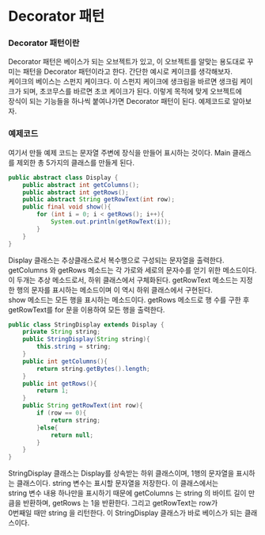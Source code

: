 # Decorator 패턴

### Decorator 패턴이란
Decorator 패턴은 베이스가 되는 오브젝트가 있고, 이 오브젝트를 알맞는 용도대로 꾸미는 패턴을 Decorator 패턴이라고 한다. 간단한 예시로 케이크를 생각해보자.\
케이크의 베이스는 스펀지 케이크다. 이 스펀지 케이크에 생크림을 바르면 생크림 케이크가 되며, 초코무스를 바르면 초코 케이크가 된다. 이렇게 목적에 맞게 오브젝트에\
장식이 되는 기능들을 하나씩 붙여나가면 Decorator 패턴이 된다. 예제코드로 알아보자.

### 예제코드
여기서 만들 예제 코드는 문자열 주변에 장식을 만들어 표시하는 것이다. Main 클래스를 제외한 총 5가지의 클래스를 만들게 된다.

```java
public abstract class Display {
    public abstract int getColumns();
    public abstract int getRows();
    public abstract String getRowText(int row);
    public final void show(){
        for (int i = 0; i < getRows(); i++){
            System.out.println(getRowText(i));
        }
    }
}
```
Display 클래스는 추상클래스로서 복수행으로 구성되는 문자열을 출력한다. getColumns 와 getRows 메소드는 각 가로와 세로의 문자수를 얻기 위한 메소드이다.\
이 두개는 추상 메소드로서, 하위 클래스에서 구체화된다. getRowText 메소드는 지정한 행의 문자를 표시하는 메소드이며 이 역시 하위 클래스에서 구현된다.\
show 메소드는 모든 행을 표시하는 메소드이다. getRows 메소드로 행 수를 구한 후 getRowText를 for 문을 이용하여 모든 행을 출력한다.

```java
public class StringDisplay extends Display {
    private String string;
    public StringDisplay(String string){
        this.string = string;
    }
    public int getColumns(){
        return string.getBytes().length;
    }
    public int getRows(){
        return 1;
    }
    public String getRowText(int row){
        if (row == 0){
            return string;
        }else{
            return null;
        }
    }
}
```
StringDisplay 클래스는 Display를 상속받는 하위 클래스이며, 1행의 문자열을 표시하는 클래스이다. string 변수는 표시할 문자열을 저장한다. 이 클래스에서는\
string 변수 내용 하나만을 표시하기 때문에 getColumns 는 string 의 바이트 길이 만큼을 반환하며, getRows 는 1을 반환한다. 그리고 getRowText는 row가\
0번째일 때만 string 을 리턴한다. 이 StringDisplay 클래스가 바로 베이스가 되는 클래스이다.


